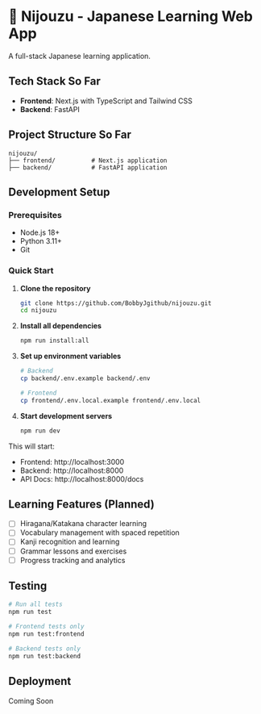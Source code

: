 # 🗾 Nijouzu - Japanese Learning Web App

A full-stack Japanese learning application.

## Tech Stack So Far

- **Frontend**: Next.js with TypeScript and Tailwind CSS
- **Backend**: FastAPI

## Project Structure So Far

```
nijouzu/
├── frontend/          # Next.js application
├── backend/           # FastAPI application
```

## Development Setup

### Prerequisites
- Node.js 18+ 
- Python 3.11+
- Git

### Quick Start

1. **Clone the repository**
   ```bash
   git clone https://github.com/BobbyJgithub/nijouzu.git
   cd nijouzu
   ```

2. **Install all dependencies**
   ```bash
   npm run install:all
   ```

3. **Set up environment variables**
   ```bash
   # Backend
   cp backend/.env.example backend/.env
   
   # Frontend
   cp frontend/.env.local.example frontend/.env.local
   ```

4. **Start development servers**
   ```bash
   npm run dev
   ```

This will start:
- Frontend: http://localhost:3000
- Backend: http://localhost:8000
- API Docs: http://localhost:8000/docs

## Learning Features (Planned)

- [ ] Hiragana/Katakana character learning
- [ ] Vocabulary management with spaced repetition
- [ ] Kanji recognition and learning
- [ ] Grammar lessons and exercises
- [ ] Progress tracking and analytics

## Testing

```bash
# Run all tests
npm run test

# Frontend tests only
npm run test:frontend

# Backend tests only  
npm run test:backend
```

## Deployment

Coming Soon